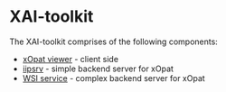 # XAI-toolkit

The XAI-toolkit comprises of the following components:
* [xOpat viewer](https://github.com/RationAI/xopat) - client side
* [iipsrv](https://github.com/RationAI/iipsrv) - simple backend server for xOpat
* [WSI service](https://github.com/RationAI/WSI-Service) - complex backend server for xOpat
